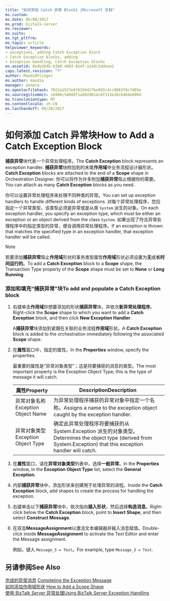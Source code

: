 ```yaml
---
title: "如何添加 Catch 异常 Block1 |Microsoft 文档"
ms.custom: 
ms.date: 06/08/2017
ms.prod: biztalk-server
ms.reviewer: 
ms.suite: 
ms.tgt_pltfrm: 
ms.topic: article
helpviewer_keywords:
- exceptions, adding Catch Exception block
- Catch Exception blocks, adding
- exception handling, Catch Exception blocks
ms.assetid: 8e4b264b-b3b0-4d83-81df-a14dc2ddeea2
caps.latest.revision: "7"
author: MandiOhlinger
ms.author: mandia
manager: anneta
ms.openlocfilehash: 7922a1527e0f6359427be992c4cc9963f8c7d93e
ms.sourcegitcommit: cb908c540d8f1a692d01dc8f313e16cb4b4e696d
ms.translationtype: MT
ms.contentlocale: zh-CN
ms.lasthandoff: 09/20/2017
---
```

# <a name="how-to-add-a-catch-exception-block"></a><span data-ttu-id="765be-102">如何添加 Catch 异常块</span><span class="sxs-lookup"><span data-stu-id="765be-102">How to Add a Catch Exception Block</span></span>
<span data-ttu-id="765be-103">**捕获异常**块代表一个异常处理程序。</span><span class="sxs-lookup"><span data-stu-id="765be-103">The **Catch Exception** block represents an exception handler.</span></span> <span data-ttu-id="765be-104">**捕获异常**块附加到的末尾**作用域**中业务流程设计器形状。</span><span class="sxs-lookup"><span data-stu-id="765be-104">**Catch Exception** blocks are attached to the end of a **Scope** shape in Orchestration Designer.</span></span> <span data-ttu-id="765be-105">你可以将作为许多附加**捕获异常**阻止根据你的需要。</span><span class="sxs-lookup"><span data-stu-id="765be-105">You can attach as many **Catch Exception** blocks as you need.</span></span>  
  
 <span data-ttu-id="765be-106">你可以设置异常处理程序来处理不同种类的异常。</span><span class="sxs-lookup"><span data-stu-id="765be-106">You can set up exception handlers to handle different kinds of exceptions.</span></span> <span data-ttu-id="765be-107">对每个异常处理程序，您应指定一个异常类型，该类型必须是异常或是从类 `System` 派生的对象。</span><span class="sxs-lookup"><span data-stu-id="765be-107">On each exception handler, you specify an exception type, which must be either an exception or an object derived from the class `System`.</span></span> <span data-ttu-id="765be-108">如果出现了符合异常处理程序中的指定类型的异常，便会调用异常处理程序。</span><span class="sxs-lookup"><span data-stu-id="765be-108">If an exception is thrown that matches the specified type in an exception handler, that exception handler will be called.</span></span>  
  
> [!NOTE]
>  <span data-ttu-id="765be-109">若要添加**捕获异常**阻止**作用域**形状的事务类型属性**作用域**形状必须设置为**无**或**长时间运行的**。</span><span class="sxs-lookup"><span data-stu-id="765be-109">To add a **Catch Exception** block to a **Scope** shape, the Transaction Type property of the **Scope** shape must be set to **None** or **Long Running**.</span></span>  
  
### <a name="to-add-and-populate-a-catch-exception-block"></a><span data-ttu-id="765be-110">添加和填充“捕获异常”块</span><span class="sxs-lookup"><span data-stu-id="765be-110">To add and populate a Catch Exception block</span></span>  
  
1.  <span data-ttu-id="765be-111">右键单击**作用域**你想要添加的形状**捕获异常**块，并依次**新异常处理程序**。</span><span class="sxs-lookup"><span data-stu-id="765be-111">Right-click the **Scope** shape to which you want to add a **Catch Exception** block, and then click **New Exception Handler**.</span></span>  
  
     <span data-ttu-id="765be-112">A**捕获异常**块添加到紧跟在关联的业务流程**作用域**形状。</span><span class="sxs-lookup"><span data-stu-id="765be-112">A **Catch Exception** block is added to the orchestration immediately following the associated **Scope** shape.</span></span>  
  
2.  <span data-ttu-id="765be-113">在**属性**窗口中，指定的属性。</span><span class="sxs-lookup"><span data-stu-id="765be-113">In the **Properties** window, specify the properties.</span></span>  
  
     <span data-ttu-id="765be-114">最重要的属性是“异常对象类型”；这是将要捕获的消息的类型。</span><span class="sxs-lookup"><span data-stu-id="765be-114">The most important property is the Exception Object Type; this is the type of message it will catch.</span></span>  
  
    |<span data-ttu-id="765be-115">属性</span><span class="sxs-lookup"><span data-stu-id="765be-115">Property</span></span>|<span data-ttu-id="765be-116">Description</span><span class="sxs-lookup"><span data-stu-id="765be-116">Description</span></span>|  
    |--------------|-----------------|  
    |<span data-ttu-id="765be-117">异常对象名称</span><span class="sxs-lookup"><span data-stu-id="765be-117">Exception Object Name</span></span>|<span data-ttu-id="765be-118">为异常处理程序捕获的异常对象中指定一个名称。</span><span class="sxs-lookup"><span data-stu-id="765be-118">Assigns a name to the exception object caught by the exception handler.</span></span>|  
    |<span data-ttu-id="765be-119">异常对象类型</span><span class="sxs-lookup"><span data-stu-id="765be-119">Exception Object Type</span></span>|<span data-ttu-id="765be-120">确定此异常处理程序将要捕获的从 System.Exception 派生的对象类型。</span><span class="sxs-lookup"><span data-stu-id="765be-120">Determines the object type (derived from System.Exception) that this exception handler will catch.</span></span>|  
  
3.  <span data-ttu-id="765be-121">在**属性**窗口，请在**异常对象类型**列表中，选择**一般异常**。</span><span class="sxs-lookup"><span data-stu-id="765be-121">In the **Properties** window, in the **Exception Object Type** list, select the **General Exception**.</span></span>  
  
4.  <span data-ttu-id="765be-122">内部**捕获异常**块中，添加形状来创建用于处理异常的进程。</span><span class="sxs-lookup"><span data-stu-id="765be-122">Inside the **Catch Exception** block, add shapes to create the process for handling the exception.</span></span>  
  
5.  <span data-ttu-id="765be-123">右键单击以下**捕获异常**块中，依次指向**插入形状**，然后选择**构造消息**。</span><span class="sxs-lookup"><span data-stu-id="765be-123">Right-click below the **Catch Exception** block, point to **Insert Shape**, and then select **Construct Message**.</span></span>  
  
6.  <span data-ttu-id="765be-124">在双击**MessageAssignment**以激活文本编辑器并输入消息赋值。</span><span class="sxs-lookup"><span data-stu-id="765be-124">Double-click inside **MessageAssignment** to activate the Text Editor and enter the Message assignment.</span></span>  
  
     <span data-ttu-id="765be-125">例如，键入 `Message_3 = Test`。</span><span class="sxs-lookup"><span data-stu-id="765be-125">For example, type `Message_3 = Test`.</span></span>  
  
## <a name="see-also"></a><span data-ttu-id="765be-126">另请参阅</span><span class="sxs-lookup"><span data-stu-id="765be-126">See Also</span></span>  
 <span data-ttu-id="765be-127">[完成的异常消息](../core/completing-the-exception-message5.md) </span><span class="sxs-lookup"><span data-stu-id="765be-127">[Completing the Exception Message](../core/completing-the-exception-message5.md) </span></span>  
 <span data-ttu-id="765be-128">[如何添加作用域形状](../core/how-to-add-a-scope-shape2.md) </span><span class="sxs-lookup"><span data-stu-id="765be-128">[How to Add a Scope Shape](../core/how-to-add-a-scope-shape2.md) </span></span>  
 [<span data-ttu-id="765be-129">使用 BizTalk Server 异常处理</span><span class="sxs-lookup"><span data-stu-id="765be-129">Using BizTalk Server Exception Handling</span></span>](../core/using-biztalk-server-exception-handling3.md)